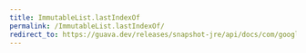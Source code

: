 ```yaml
---
title: ImmutableList.lastIndexOf
permalink: /ImmutableList.lastIndexOf/
redirect_to: https://guava.dev/releases/snapshot-jre/api/docs/com/google/common/collect/ImmutableList.html#lastIndexOf-java.lang.Object-
---
```

